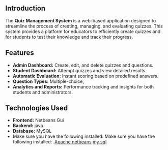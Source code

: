 ## Introduction
The **Quiz Management System** is a web-based application designed to streamline the process of creating, managing, and evaluating quizzes. 
This system provides a platform for educators to efficiently create quizzes and for students to test their knowledge and track their progress.  
## Features
- **Admin Dashboard:** Create, edit, and delete quizzes and questions.  
- **Student Dashboard:** Attempt quizzes and view detailed results.  
- **Automatic Evaluation:** Instant scoring based on predefined answers.  
- **Question Types:** Multiple-choice,   
- **Analytics and Reports:** Performance tracking and insights for both students and administrators.
## Technologies Used
- **Frontend:** Netbeans Gui  
- **Backend:** java
- **Database:** MySQL
- Make sure you have the following installed:
Make sure you have the following installed:
.[Apache netbeans](https://netbeans.apache.org/front/main/download/)
[my sql](https://www.mysql.com/downloads/)
